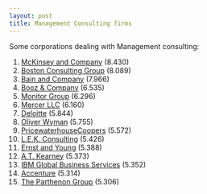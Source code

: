 ```yaml
---
layout: post
title: Management Consulting firms
---
```


Some corporations dealing with Management consulting:

1. [McKinsey and Company](http://en.wikipedia.org/wiki/McKinsey_and_Company "McKinsey and Company") (8.430)
2. [Boston Consulting Group](http://en.wikipedia.org/wiki/Boston_Consulting_Group "Boston Consulting Group") (8.089)
3. [Bain and Company](http://en.wikipedia.org/wiki/Bain_and_Company "Bain and Company") (7.966)
4. [Booz & Company](http://en.wikipedia.org/wiki/Booz_%26_Company "Booz & Company") (6.535)
5. [Monitor Group](http://en.wikipedia.org/wiki/Monitor_Group "Monitor Group") (6.296)
6. [Mercer LLC](http://en.wikipedia.org/wiki/Mercer_LLC "Mercer LLC") (6.160)
7. [Deloitte](http://en.wikipedia.org/wiki/Deloitte "Deloitte") (5.844)
8. [Oliver Wyman](http://en.wikipedia.org/wiki/Oliver_Wyman "Oliver Wyman") (5.755)
9. [PricewaterhouseCoopers](http://en.wikipedia.org/wiki/PricewaterhouseCoopers "PricewaterhouseCoopers") (5.572)
10. [L.E.K. Consulting](http://en.wikipedia.org/wiki/L.E.K._Consulting "L.E.K. Consulting") (5.426)
11. [Ernst and Young](http://en.wikipedia.org/wiki/Ernst_and_Young "Ernst and Young") (5.388)
12. [A.T. Kearney](http://en.wikipedia.org/wiki/A.T._Kearney "A.T. Kearney") (5.373)
13. [IBM Global Business Services](http://en.wikipedia.org/wiki/IBM_Global_Business_Services "IBM Global Business Services") (5.352)
14. [Accenture](http://en.wikipedia.org/wiki/Accenture "Accenture") (5.314)
15. [The Parthenon Group](http://en.wikipedia.org/w/index.php?title=The_Parthenon_Group&action=edit&redlink=1 "The Parthenon Group (page does not exist)") (5.306)
